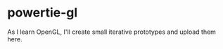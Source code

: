 powertie-gl
===========

As I learn OpenGL, I'll create small iterative prototypes and upload them here.
